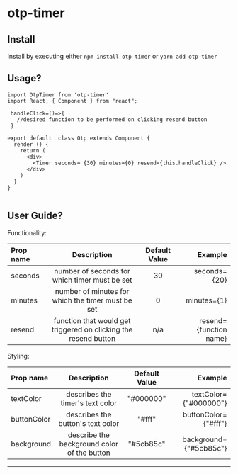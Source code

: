

# otp-timer

Install
-------------
Install by executing either `npm install otp-timer` or `yarn add otp-timer`

Usage?
-------------
```
import OtpTimer from 'otp-timer'
import React, { Component } from "react";

 handleClick=()=>{
   //desired function to be performed on clicking resend button
 }

export default  class Otp extends Component {
  render () {
    return (
      <div>
        <Timer seconds= {30} minutes={0} resend={this.handleClick} />
      </div>
    )
  }
}


```
User Guide?
-------------
                    

Functionality:

| Prop name | Description | Default Value  | Example |
| :------------ |:---------------:|:---------------:| -----:|
| seconds    | number of seconds for which timer must be set | 30 | seconds={20} |
| minutes      |number of minutes for which the timer must be set| 0        |   minutes={1} |
| resend | function that would get triggered on clicking the resend button | n/a      |    resend={function name} |

Styling:

| Prop name  | Description|Default Value  | Example |
| :------------ |:---------------:|:---------------:| ---------------:|
| textColor     | describes the timer's text color|"#000000" | textColor={"#000000"} |
| buttonColor    | describes the button's text color | "#fff"       |  buttonColor={"#fff"} |
| background | describe the background color of the button | "#5cb85c"  | background={"#5cb85c"} |

                
----
